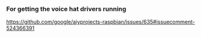 ### For getting the voice hat drivers running
https://github.com/google/aiyprojects-raspbian/issues/635#issuecomment-524366391
